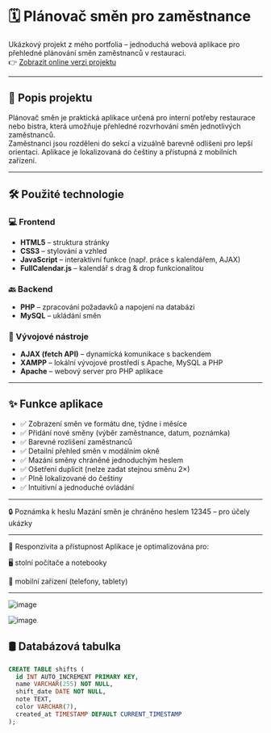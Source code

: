 # 🗓️ Plánovač směn pro zaměstnance

Ukázkový projekt z mého portfolia – jednoduchá webová aplikace pro přehledné plánování směn zaměstnanců v restauraci.  
👉 [Zobrazit online verzi projektu](http://smeny.wz.cz:8080)

---

## 🧾 Popis projektu

Plánovač směn je praktická aplikace určená pro interní potřeby restaurace nebo bistra, která umožňuje přehledné rozvrhování směn jednotlivých zaměstnanců.  
Zaměstnanci jsou rozděleni do sekcí a vizuálně barevně odlišeni pro lepší orientaci. Aplikace je lokalizovaná do češtiny a přístupná z mobilních zařízení.

---

## 🛠️ Použité technologie

### 💻 Frontend

- **HTML5** – struktura stránky  
- **CSS3** – stylování a vzhled  
- **JavaScript** – interaktivní funkce (např. práce s kalendářem, AJAX)  
- **FullCalendar.js** – kalendář s drag & drop funkcionalitou  

### 🔙 Backend

- **PHP** – zpracování požadavků a napojení na databázi  
- **MySQL** – ukládání směn  

### 🧰 Vývojové nástroje

- **AJAX (fetch API)** – dynamická komunikace s backendem  
- **XAMPP** – lokální vývojové prostředí s Apache, MySQL a PHP  
- **Apache** – webový server pro PHP aplikace  

---

## ✨ Funkce aplikace

- ✅ Zobrazení směn ve formátu dne, týdne i měsíce  
- ✅ Přidání nové směny (výběr zaměstnance, datum, poznámka)  
- ✅ Barevné rozlišení zaměstnanců  
- ✅ Detailní přehled směn v modálním okně  
- ✅ Mazání směny chráněné jednoduchým heslem  
- ✅ Ošetření duplicit (nelze zadat stejnou směnu 2×)  
- ✅ Plně lokalizované do češtiny  
- ✅ Intuitivní a jednoduché ovládání  

---

🔒 Poznámka k heslu
Mazání směn je chráněno heslem 12345 – pro účely ukázky

---

📱 Responzivita a přístupnost
Aplikace je optimalizována pro:

🖥️ stolní počítače a notebooky

📱 mobilní zařízení (telefony, tablety)

---

![image](https://github.com/user-attachments/assets/f1030afa-04d5-49df-b32b-ac2797e79c34)

![image](https://github.com/user-attachments/assets/ed2ea27d-45ce-4fb5-b9fb-ba21b91fed42)


## 🛢️ Databázová tabulka

```sql
CREATE TABLE shifts (
  id INT AUTO_INCREMENT PRIMARY KEY,
  name VARCHAR(255) NOT NULL,
  shift_date DATE NOT NULL,
  note TEXT,
  color VARCHAR(7),
  created_at TIMESTAMP DEFAULT CURRENT_TIMESTAMP
);
